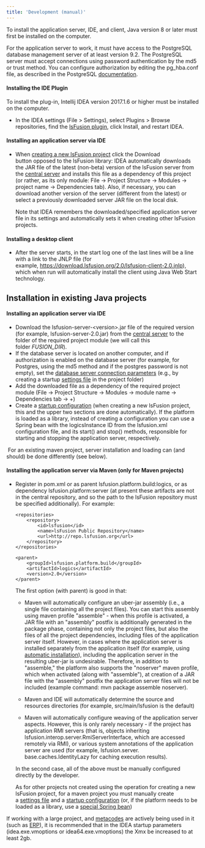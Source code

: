 ```yaml
---
title: 'Development (manual)'
---
```


To install the application server, IDE, and client, Java version 8 or later must first be installed on the computer.

For the application server to work, it must have access to the PostgreSQL database management server of at least version 9.2. The PostgreSQL server must accept connections using password authentication by the md5 or trust method. You can configure authorization by editing the pg\_hba.conf file, as described in the PostgreSQL [documentation](http://www.postgresql.org/docs/9.2/static/auth-pg-hba-conf.html).

#### Installing the IDE Plugin

To install the plug-in, Intellij IDEA version 2017.1.6 or higher must be installed on the computer.

-   In the IDEA settings (File > Settings), select Plugins > Browse repositories, find the [lsFusion plugin](https://plugins.jetbrains.com/plugin/7601-lsfusion), click Install, and restart IDEA.

#### Installing an application server via IDE

-   When [creating a new lsFusion project](IDE.md#IDE-newproject) click the Download button opposed to the lsFusion library: IDEA automatically downloads the JAR file of the latest (non-beta) version of the lsFusion server from the [central server](https://download.lsfusion.org/java) and installs this file as a dependency of this project (or rather, as its only module: File → Project Structure → Modules → project name → Dependencies tab). Also, if necessary, you can download another version of the server (different from the latest) or select a previously downloaded server JAR file on the local disk.  

    Note that IDEA remembers the downloaded/specified application server file in its settings and automatically sets it when creating other lsFusion projects. 

#### Installing a desktop client

-   After the server starts, in the start log one of the last lines will be a line with a link to the JNLP file (for example, <https://download.lsfusion.org/2.0/lsfusion-client-2.0.jnlp>), which when run will automatically install the client using Java Web Start technology.

## Installation in existing Java projects

#### Installing an application server via IDE

-   Download the lsfusion-server-<version\>.jar file of the required version (for example, lsfusion-server-2.0.jar) from the [central server](https://download.lsfusion.org/java) to the folder of the required project module (we will call this folder *$FUSION\_DIR$*).
-   If the database server is located on another computer, and if authorization is enabled on the database server (for example, for Postgres, using the md5 method and if the postgres password is not empty), set the [database server connection parameters](Launch_parameters.md#Launchparameters-connectdb) (e.g., by creating a startup [settings file](Launch_parameters.md#Launchparameters-filesettings) in the project folder)
-   Add the downloaded file as a dependency of the required project module (File → Project Structure → Modules → module name → Dependencies tab → +) 
-   Create a [startup configuration](IDE.md#IDE-configuration) (when creating a new lsFusion project, this and the upper two sections are done automatically). If the platform is loaded as a library, instead of creating a configuration you can use a Spring bean with the logicsInstance ID from the lsfusion.xml configuration file, and its start() and stop() methods, responsible for starting and stopping the application server, respectively.

 For an existing maven project, server installation and loading can (and should) be done differently (see below). 

#### Installing the application server via Maven (only for Maven projects)

-   Register in pom.xml or as parent lsfusion.platform.build:logics, or as dependency lsfusion.platform:server (at present these artifacts are not in the central repository, and so the path to the lsFusion repository must be specified additionally). For example:

        <repositories>
            <repository>
                <id>lsfusion</id>
                <name>lsFusion Public Repository</name>
                <url>http://repo.lsfusion.org</url>
            </repository>
        </repositories>

        <parent>
            <groupId>lsfusion.platform.build</groupId>
            <artifactId>logics</artifactId>
            <version>2.0</version>
        </parent>

    The first option (with parent) is good in that:

    -   Maven will automatically configure an uber-jar assembly (i.e., a single file containing all the project files). You can start this assembly using maven profile "assemble" - when this profile is activated, a JAR file with an "assembly" postfix is additionally generated in the package phase, containing not only the project files, but also the files of all the project dependencies, including files of the application server itself. However, in cases where the application server is installed separately from the application itself (for example, using [automatic installation](Execution_auto.md)), including the application server in the resulting uber-jar is undesirable. Therefore, in addition to "assemble," the platform also supports the "noserver" maven profile, which when activated (along with "assemble"), at creation of a JAR file with the "assembly" postfix the application server files will not be included (example command: mvn package assemble noserver).

    -   Maven and IDE will automatically determine the source and resources directories (for example, src/main/lsfusion is the default)

    -   Maven will automatically configure weaving of the application server aspects. However, this is only rarely necessary - if the project has application RMI servers (that is, objects inheriting lsfusion.interop.server.RmiServerInterface, which are accessed remotely via RMI), or various system annotations of the application server are used (for example, lsfusion.server. base.caches.IdentityLazy for caching execution results).

    In the second case, all of the above must be manually configured directly by the developer.

    As for other projects not created using the operation for creating a new lsFusion project, for a maven project you must manually create a [settings file](Launch_parameters.md#Launchparameters-filesettings) and a [startup configuration](IDE.md#IDE-configuration) (or, if the platform needs to be loaded as a library, use a [special Spring bean](#Development(manual)-bean))

If working with a large project, and [metacodes](Metaprogramming.md) are actively being used in it (such as [ERP](https://github.com/lsfusion-solutions/erp)), it is recommended that in the IDEA startup parameters (idea.exe.vmoptions or idea64.exe.vmoptions) the Xmx be increased to at least 2gb.
